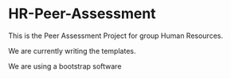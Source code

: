# HR-Peer-Assessment

This is the Peer Assessment Project for group Human Resources. 

We are currently writing the templates.

We are using a bootstrap software